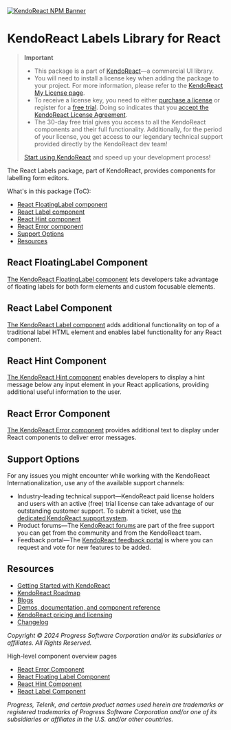<a href="https://www.telerik.com/kendo-react-ui?utm_medium=referral&utm_source=npm&utm_campaign=kendo-ui-react-trial-npm-labels&utm_content=banner" target="_blank">
<img src="https://www.telerik.com/kendo-react-ui/components/npm-banner.svg" alt="KendoReact NPM Banner">
</a>

# KendoReact Labels Library for React

> **Important**
>
> -   This package is а part of [KendoReact](https://www.telerik.com/kendo-react-ui?utm_medium=referral&utm_source=npm&utm_campaign=kendo-ui-react-trial-npm-labels)&mdash;a commercial UI library.
> -   You will need to install a license key when adding the package to your project. For more information, please refer to the [KendoReact My License page](https://www.telerik.com/kendo-react-ui/components/my-license/?utm_medium=referral&utm_source=npm&utm_campaign=kendo-ui-react-trial-npm-labels).
> -   To receive a license key, you need to either [purchase a license](https://www.telerik.com/kendo-react-ui/pricing?utm_medium=referral&utm_source=npm&utm_campaign=kendo-ui-react-trial-npm-labels) or register for a [free trial](https://www.telerik.com/try/kendo-react-ui?utm_medium=referral&utm_source=npm&utm_campaign=kendo-ui-react-trial-npm-labels). Doing so indicates that you [accept the KendoReact License Agreement](https://www.telerik.com/purchase/license-agreement/progress-kendoreact?utm_medium=referral&utm_source=npm&utm_campaign=kendo-ui-react-trial-npm-labels).
> -   The 30-day free trial gives you access to all the KendoReact components and their full functionality. Additionally, for the period of your license, you get access to our legendary technical support provided directly by the KendoReact dev team!
>
> [Start using KendoReact](https://www.telerik.com/try/kendo-react-ui?utm_medium=referral&utm_source=npm&utm_campaign=kendo-ui-react-trial-npm-labels) and speed up your development process!

The React Labels package, part of KendoReact, provides components for labelling form editors.

What's in this package (ToC):

-   [React FloatingLabel component](#react-floatinglabel-component)
-   [React Label component](#react-label-component)
-   [React Hint component](#react-hint-component)
-   [React Error component](#react-error-component)
-   [Support Options](#support-options)
-   [Resources](#resources)

## React FloatingLabel Component

[The KendoReact FloatingLabel component](https://www.telerik.com/kendo-react-ui/components/labels/floating-label/?utm_medium=referral&utm_source=npm&utm_campaign=kendo-ui-react-trial-npm-labels) lets developers take advantage of floating labels for both form elements and custom focusable elements.

## React Label Component

[The KendoReact Label component](https://www.telerik.com/kendo-react-ui/components/labels/label/?utm_medium=referral&utm_source=npm&utm_campaign=kendo-ui-react-trial-npm-labels) adds additional functionality on top of a traditional label HTML element and enables label functionality for any React component.

## React Hint Component

[The KendoReact Hint component](https://www.telerik.com/kendo-react-ui/components/labels/hint/?utm_medium=referral&utm_source=npm&utm_campaign=kendo-ui-react-trial-npm-labels) enables developers to display a hint message below any input element in your React applications, providing additional useful information to the user.

## React Error Component

[The KendoReact Error component](https://www.telerik.com/kendo-react-ui/components/labels/error/?utm_medium=referral&utm_source=npm&utm_campaign=kendo-ui-react-trial-npm-labels) provides additional text to display under React components to deliver error messages.

## Support Options

For any issues you might encounter while working with the KendoReact Internationalization, use any of the available support channels:

-   Industry-leading technical support&mdash;KendoReact paid license holders and users with an active (free) trial license can take advantage of our outstanding customer support. To submit a ticket, use [the dedicated KendoReact support system](https://www.telerik.com/account/support-tickets?utm_medium=referral&utm_source=npm&utm_campaign=kendo-ui-react-trial-npm-labels).
-   Product forums&mdash;The [KendoReact forums](https://www.telerik.com/forums/kendo-ui-react?utm_medium=referral&utm_source=npm&utm_campaign=kendo-ui-react-trial-npm-labels) are part of the free support you can get from the community and from the KendoReact team.
-   Feedback portal&mdash;The [KendoReact feedback portal](https://feedback.telerik.com/kendo-react-ui?utm_medium=referral&utm_source=npm&utm_campaign=kendo-ui-react-trial-npm-labels) is where you can request and vote for new features to be added.

## Resources

-   [Getting Started with KendoReact](https://www.telerik.com/kendo-react-ui/components/getting-started/?utm_medium=referral&utm_source=npm&utm_campaign=kendo-ui-react-trial-npm-labels)
-   [KendoReact Roadmap](https://www.telerik.com/support/whats-new/kendo-react-ui/roadmap?utm_medium=referral&utm_source=npm&utm_campaign=kendo-ui-react-trial-npm-labels)
-   [Blogs](https://www.telerik.com/blogs/tag/kendoreact?utm_medium=referral&utm_source=npm&utm_campaign=kendo-ui-react-trial-npm-labels)
-   [Demos, documentation, and component reference](https://www.telerik.com/kendo-react-ui/components/?utm_medium=referral&utm_source=npm&utm_campaign=kendo-ui-react-trial-npm-labels)
-   [KendoReact pricing and licensing](https://www.telerik.com/kendo-react-ui/pricing?utm_medium=referral&utm_source=npm&utm_campaign=kendo-ui-react-trial-npm-labels)
-   [Changelog](https://www.telerik.com/kendo-react-ui/components/changelogs/ui-for-react/?utm_medium=referral&utm_source=npm&utm_campaign=kendo-ui-react-trial-npm-labels)

_Copyright © 2024 Progress Software Corporation and/or its subsidiaries or affiliates. All Rights Reserved._

High-level component overview pages

-   [React Error Component](https://www.telerik.com/kendo-react-ui/error)
-   [React Floating Label Component](https://www.telerik.com/kendo-react-ui/floating-labels)
-   [React Hint Component](https://www.telerik.com/kendo-react-ui/hint)
-   [React Label Component](https://www.telerik.com/kendo-react-ui/labels)

_Progress, Telerik, and certain product names used herein are trademarks or registered trademarks of Progress Software Corporation and/or one of its subsidiaries or affiliates in the U.S. and/or other countries._
